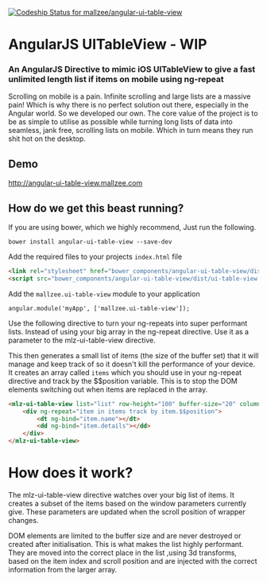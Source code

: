 
[ ![Codeship Status for mallzee/angular-ui-table-view](https://www.codeship.io/projects/6e488550-7091-0131-b629-6a793a0a9a66/status?branch=master)](https://www.codeship.io/projects/13414)

# AngularJS UITableView - WIP

### An AngularJS Directive to mimic iOS UITableView to give a fast unlimited length list if items on mobile using ng-repeat

Scrolling on mobile is a pain. Infinite scrolling and large lists are a massive pain! Which is why there is no perfect solution out there, especially in the Angular world. So we developed our own. The core value of the project is to be as simple to utilise as possible while turning long lists of data into seamless, jank free, scrolling lists on mobile. Which in turn means they run shit hot on the desktop.

## Demo
http://angular-ui-table-view.mallzee.com

## How do we get this beast running?

If you are using bower, which we highly recommend, Just run the following.

	bower install angular-ui-table-view --save-dev
	
Add the required files to your projects `index.html` file

```HTML
<link rel="stylesheet" href="bower_components/angular-ui-table-view/dist/ui-table-view.css" />
<script src="bower_components/angular-ui-table-view/dist/ui-table-view.js"></script>
```

Add the `mallzee.ui-table-view` module to your application

    angular.module('myApp', ['mallzee.ui-table-view']);
    
Use the following directive to turn your ng-repeats into super performant lists. Instead of using your big array in the ng-repeat directive. Use it as a parameter to the mlz-ui-table-view directive. 

This then generates a small list of items (the size of the buffer set) that it will manage and keep track of so it doesn't kill the performance of your device. It creates an array called `items` which you should use in your ng-repeat directive and track by the $$position variable. This is to stop the DOM elements switching out when items are replaced in the array.

```HTML
<mlz-ui-table-view list="list" row-height="100" buffer-size="20" columns="1">
    <div ng-repeat="item in items track by item.$$position">
        <dt ng-bind="item.name"></dt>
        <dd ng-bind="item.details"></dd>
    </div>
</mlz-ui-table-view>
```

# How does it work?

The mlz-ui-table-view directive watches over your big list of items. It creates a subset of the items based on the window parameters currently give. These parameters are updated when the scroll position of wrapper changes.

DOM elements are limited to the buffer size and are never destroyed or created after initialisation. This is what makes the list highly performant. They are moved into the correct place in the list ,using 3d transforms, based on the item index and scroll position and are injected with the correct information from the larger array.
